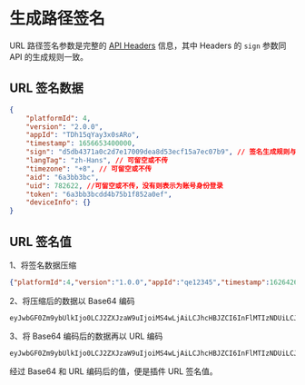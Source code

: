 # 生成路径签名

URL 路径签名参数是完整的 [API Headers](../../api/headers.md) 信息，其中 Headers 的 `sign` 参数同 API 的生成规则一致。

## URL 签名数据

```json
{
    "platformId": 4,
    "version": "2.0.0",
    "appId": "TDh15qYay3x0sARo",
    "timestamp": 1656653400000,
    "sign": "d5db4371a0c2d7e17009dea8d53ecf15a7ec07b9", // 签名生成规则与 headers 一致
    "langTag": "zh-Hans", // 可留空或不传
    "timezone": "+8", // 可留空或不传
    "aid": "6a3bb3bc",
    "uid": 782622, //可留空或不传，没有则表示为账号身份登录
    "token": "6a3bb3bcdd4b75b1f852a0ef",
    "deviceInfo": {}
}
```

## URL 签名值

1、将签名数据压缩
```json
{"platformId":4,"version":"1.0.0","appId":"qe12345","timestamp":1626426833,"sign":"d5db4371a0c2d7e17009dea8d53ecf15a7ec07b9","langTag":"zh-Hans","timezone":"+8","aid":"6a3bb3bc","uid":782622,"token":"6a3bb3bcdd4b75b1f852a0ef","deviceInfo":""}
```

2、将压缩后的数据以 Base64 编码
```
eyJwbGF0Zm9ybUlkIjo0LCJ2ZXJzaW9uIjoiMS4wLjAiLCJhcHBJZCI6InFlMTIzNDUiLCJ0aW1lc3RhbXAiOjE2MjY0MjY4MzMsInNpZ24iOiJkNWRiNDM3MWEwYzJkN2UxNzAwOWRlYThkNTNlY2YxNWE3ZWMwN2I5IiwibGFuZ1RhZyI6InpoLUhhbnMiLCJ0aW1lem9uZSI6Iis4IiwiYWlkIjoiNmEzYmIzYmMiLCJ1aWQiOjc4MjYyMiwidG9rZW4iOiI2YTNiYjNiY2RkNGI3NWIxZjg1MmEwZWYiLCJkZXZpY2VJbmZvIjoiIn0=
```

3、将 Base64 编码后的数据再以 URL 编码
```
eyJwbGF0Zm9ybUlkIjo0LCJ2ZXJzaW9uIjoiMS4wLjAiLCJhcHBJZCI6InFlMTIzNDUiLCJ0aW1lc3RhbXAiOjE2MjY0MjY4MzMsInNpZ24iOiJkNWRiNDM3MWEwYzJkN2UxNzAwOWRlYThkNTNlY2YxNWE3ZWMwN2I5IiwibGFuZ1RhZyI6InpoLUhhbnMiLCJ0aW1lem9uZSI6Iis4IiwiYWlkIjoiNmEzYmIzYmMiLCJ1aWQiOjc4MjYyMiwidG9rZW4iOiI2YTNiYjNiY2RkNGI3NWIxZjg1MmEwZWYiLCJkZXZpY2VJbmZvIjoiIn0%3D
```

经过 Base64 和 URL 编码后的值，便是插件 URL 签名值。
